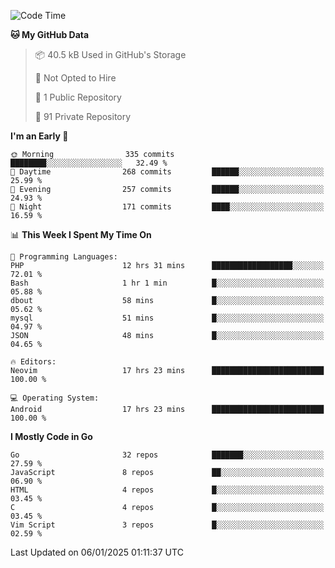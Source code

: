 
<!--START_SECTION:waka-->
![Code Time](http://img.shields.io/badge/Code%20Time-5%2C585%20hrs%2045%20mins-blue)

**🐱 My GitHub Data** 

> 📦 40.5 kB Used in GitHub's Storage 
 > 
> 🚫 Not Opted to Hire
 > 
> 📜 1 Public Repository 
 > 
> 🔑 91 Private Repository 
 > 
**I'm an Early 🐤** 

```text
🌞 Morning                335 commits         ████████░░░░░░░░░░░░░░░░░   32.49 % 
🌆 Daytime                268 commits         ██████░░░░░░░░░░░░░░░░░░░   25.99 % 
🌃 Evening                257 commits         ██████░░░░░░░░░░░░░░░░░░░   24.93 % 
🌙 Night                  171 commits         ████░░░░░░░░░░░░░░░░░░░░░   16.59 % 
```


📊 **This Week I Spent My Time On** 

```text
💬 Programming Languages: 
PHP                      12 hrs 31 mins      ██████████████████░░░░░░░   72.01 % 
Bash                     1 hr 1 min          █░░░░░░░░░░░░░░░░░░░░░░░░   05.88 % 
dbout                    58 mins             █░░░░░░░░░░░░░░░░░░░░░░░░   05.62 % 
mysql                    51 mins             █░░░░░░░░░░░░░░░░░░░░░░░░   04.97 % 
JSON                     48 mins             █░░░░░░░░░░░░░░░░░░░░░░░░   04.65 % 

🔥 Editors: 
Neovim                   17 hrs 23 mins      █████████████████████████   100.00 % 

💻 Operating System: 
Android                  17 hrs 23 mins      █████████████████████████   100.00 % 
```

**I Mostly Code in Go** 

```text
Go                       32 repos            ███████░░░░░░░░░░░░░░░░░░   27.59 % 
JavaScript               8 repos             ██░░░░░░░░░░░░░░░░░░░░░░░   06.90 % 
HTML                     4 repos             █░░░░░░░░░░░░░░░░░░░░░░░░   03.45 % 
C                        4 repos             █░░░░░░░░░░░░░░░░░░░░░░░░   03.45 % 
Vim Script               3 repos             █░░░░░░░░░░░░░░░░░░░░░░░░   02.59 % 
```




 Last Updated on 06/01/2025 01:11:37 UTC
<!--END_SECTION:waka-->
